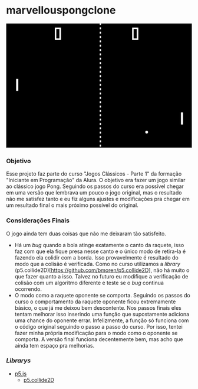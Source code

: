 # marvellouspongclone

<p align="center"><img src="https://github.com/joaopasantos/marvellouspongclone/blob/master/assets/imagens/screenshot.png" alt="Captura de tela do jogo."></p>

### Objetivo
Esse projeto faz parte do curso "Jogos Clássicos - Parte 1" da formação "Iniciante em Programação" da Alura.
O objetivo era fazer um jogo similar ao clássico jogo Pong. Seguindo os passos do curso era possível chegar em uma versão que lembrava um pouco o jogo original, mas o resultado não me satisfez tanto e eu fiz alguns ajustes e modificações pra chegar em um resultado final o mais próximo possível do original.

### Considerações Finais
O jogo ainda tem duas coisas que não me deixaram tão satisfeito.
- Há um *bug* quando a bola atinge exatamente o canto da raquete, isso faz com que ela fique presa nesse canto e o único modo de retira-la é fazendo ela colidir com a borda. Isso provavelmente é resultado do modo que a colisão é verificada. Como no curso utilizamos a *library* (p5.collide2D)[https://github.com/bmoren/p5.collide2D], não há muito o que fazer quanto a isso. Talvez no futuro eu modifique a verificação de colisão com um algoritmo diferente e teste se o *bug* continua ocorrendo.
- O modo como a raquete oponente se comporta. Seguindo os passos do curso o comportamento da raquete oponente ficou extremamente básico, o que já me deixou bem descontente. Nos passos finais eles tentam melhorar isso inserindo uma função que supostamente adiciona uma chance do oponente errar. Infelizmente, a função só funciona com o código original seguindo o passo a passo do curso. Por isso, tentei fazer minha própria modificação para o modo como o oponente se comporta. A versão final funciona decentemente bem, mas acho que ainda tem espaço pra melhorias.

### *Librarys*
- <a href="https://p5js.org/" title="p5.js Homepage">p5.js</a>
    - <a href="https://github.com/bmoren/p5.collide2D" title="p5.collide2D Github page">p5.collide2D</a>